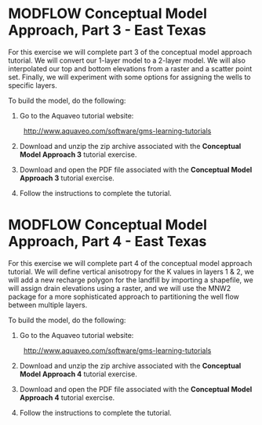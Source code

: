 # MODFLOW Conceptual Model Approach, Part 3 - East Texas

For this exercise we will complete part 3 of the conceptual model approach tutorial. We will convert our 1-layer model to a 2-layer model. We will also interpolated our top and bottom elevations from a raster and a scatter point set. Finally, we will experiment with some options for assigning the wells to specific layers.

To build the model, do the following:

1) Go to the Aquaveo tutorial website:

&nbsp;&nbsp;&nbsp;&nbsp;&nbsp;&nbsp;&nbsp;&nbsp;[<u>http://www.aquaveo.com/software/gms-learning-tutorials</u>](https://byu-ce547.readthedocs.io/en/latest/unit3/03_study_pt3/learning-tutorials.htm)

2) Download and unzip the zip archive associated with the **Conceptual Model Approach 3** tutorial exercise.

3) Download and open the PDF file associated with the **Conceptual Model Approach 3** tutorial exercise.

4) Follow the instructions to complete the tutorial.

# MODFLOW Conceptual Model Approach, Part 4 - East Texas

For this exercise we will complete part 4 of the conceptual model approach tutorial. We will define vertical anisotropy for the K values in layers 1 & 2, we will add a new recharge polygon for the landfill by importing a shapefile, we will assign drain elevations using a raster, and we will use the MNW2 package for a more sophisticated approach to partitioning the well flow between multiple layers.

To build the model, do the following:

1) Go to the Aquaveo tutorial website:

&nbsp;&nbsp;&nbsp;&nbsp;&nbsp;&nbsp;&nbsp;&nbsp;[<u>http://www.aquaveo.com/software/gms-learning-tutorials</u>](https://byu-ce547.readthedocs.io/en/latest/unit3/03_study_pt3/learning-tutorials.htm)

2) Download and unzip the zip archive associated with the **Conceptual Model Approach 4** tutorial exercise.

3) Download and open the PDF file associated with the **Conceptual Model Approach 4** tutorial exercise.

4) Follow the instructions to complete the tutorial.
